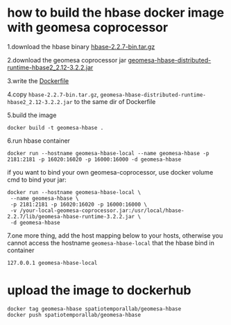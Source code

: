 # how to build the hbase docker image with geomesa coprocessor

1.download the hbase binary [hbase-2.2.7-bin.tar.gz](http://archive.apache.org/dist/hbase/)

2.download the geomesa coprocessor jar [geomesa-hbase-distributed-runtime-hbase2_2.12-3.2.2.jar](https://github.com/locationtech/geomesa/releases)

3.write the [Dockerfile](./Dockerfile)

4.copy `hbase-2.2.7-bin.tar.gz`, `geomesa-hbase-distributed-runtime-hbase2_2.12-3.2.2.jar` to the same dir of Dockerfile

5.build the image

```shell
docker build -t geomesa-hbase .
```

6.run hbase container

```shell
docker run --hostname geomesa-hbase-local --name geomesa-hbase -p 2181:2181 -p 16020:16020 -p 16000:16000 -d geomesa-hbase
```

if you want to bind your own geomesa-coprocessor, use docker volume cmd to bind your jar:

```shell
docker run --hostname geomesa-hbase-local \
 --name geomesa-hbase \
 -p 2181:2181 -p 16020:16020 -p 16000:16000 \ 
 -v /your-local-geomesa-coprocessor.jar:/usr/local/hbase-2.2.7/lib/geomesa-hbase-runtime-3.2.2.jar \ 
 -d geomesa-hbase
```

7.one more thing, add the host mapping below to your hosts, otherwise you cannot access the hostname `geomesa-hbase-local` that the hbase bind in container 

```shell
127.0.0.1 geomesa-hbase-local
```

# upload the image to dockerhub

```shell
docker tag geomesa-hbase spatiotemporallab/geomesa-hbase
docker push spatiotemporallab/geomesa-hbase
```






